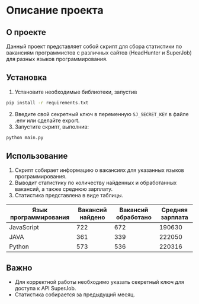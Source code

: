 # Описание проекта

## О проекте

Данный проект представляет собой скрипт для сбора статистики по вакансиям программистов с различных сайтов (HeadHunter и SuperJob) для разных языков программирования.

## Установка

1. Установите необходимые библиотеки, запустив

```bash
pip install -r requirements.txt
```

2. Введите свой секретный ключ в переменную `SJ_SECRET_KEY` в файле .env или сделайте export.
3. Запустите скрипт, выполнив:

```bash
python main.py
```

## Использование

1. Скрипт собирает информацию о вакансиях для указанных языков программирования.
2. Выводит статистику по количеству найденных и обработанных вакансий, а также среднюю зарплату.
3. Статистика представлена в виде таблицы.

| Язык программирования | Вакансий найдено | Вакансий обработано | Средняя зарплата |
|-----------------------|------------------|---------------------|------------------|
| JavaScript            | 722              | 672                 | 190630           |
| JAVA                  | 361              | 339                 | 222050           |
| Python                | 573              | 536                 | 220316           |

## Важно

- Для корректной работы необходимо указать секретный ключ для доступа к API SuperJob.
- Статистика собирается за предыдущий месяц.
